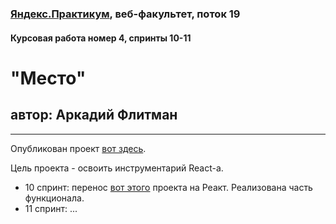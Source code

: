 ### [Яндекс.Практикум](https://praktikum.yandex.ru), веб-факультет, поток 19
#### Курсовая работа номер 4, спринты 10-11

# "Место"
## автор: Аркадий Флитман
------



Опубликован проект [вот здесь](https://konjvpaljto.github.io/mesto/).

Цель проекта - освоить инструментарий React-а.

* 10 спринт: перенос [вот этого](https://github.com/konjvpaljto/mesto) проекта на Реакт. Реализована часть функционала.
* 11 спринт: ...
